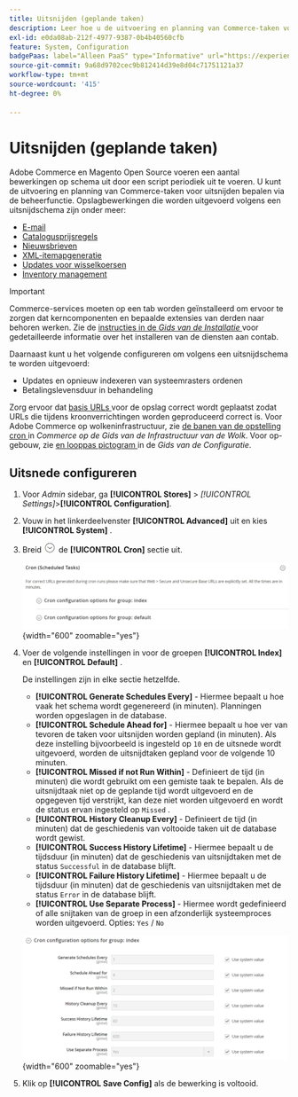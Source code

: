 ```yaml
---
title: Uitsnijden (geplande taken)
description: Leer hoe u de uitvoering en planning van Commerce-taken voor uitsnijden kunt regelen via Beheer.
exl-id: e0da08ab-212f-4977-9387-0b4b40560cfb
feature: System, Configuration
badgePaas: label="Alleen PaaS" type="Informative" url="https://experienceleague.adobe.com/en/docs/commerce/user-guides/product-solutions" tooltip="Is alleen van toepassing op Adobe Commerce op Cloud-projecten (door Adobe beheerde PaaS-infrastructuur) en op projecten in het veld."
source-git-commit: 9a68d9702cec9b812414d39e8d04c71751121a37
workflow-type: tm+mt
source-wordcount: '415'
ht-degree: 0%

---
```


# Uitsnijden (geplande taken)

Adobe Commerce en Magento Open Source voeren een aantal bewerkingen op schema uit door een script periodiek uit te voeren. U kunt de uitvoering en planning van Commerce-taken voor uitsnijden bepalen via de beheerfunctie. Opslagbewerkingen die worden uitgevoerd volgens een uitsnijdschema zijn onder meer:

- [E-mail](email-communications.md)
- [Catalogusprijsregels](../merchandising-promotions/price-rules-catalog.md)
- [Nieuwsbrieven](../merchandising-promotions/newsletters.md)
- [XML-itemapgeneratie](../merchandising-promotions/sitemap-xml.md)
- [Updates voor wisselkoersen](../stores-purchase/currency-update.md)
- [Inventory management](../inventory-management/introduction.md)

>[!IMPORTANT]
>
>Commerce-services moeten op een tab worden geïnstalleerd om ervoor te zorgen dat kerncomponenten en bepaalde extensies van derden naar behoren werken. Zie de [ instructies in de _Gids van de Installatie_ ](https://experienceleague.adobe.com/docs/commerce-operations/installation-guide/next-steps/configuration.html) voor gedetailleerde informatie over het installeren van de diensten aan contab.

Daarnaast kunt u het volgende configureren om volgens een uitsnijdschema te worden uitgevoerd:

- Updates en opnieuw indexeren van systeemrasters ordenen
- Betalingslevensduur in behandeling

Zorg ervoor dat [ basis URLs ](../stores-purchase/store-urls.md) voor de opslag correct wordt geplaatst zodat URLs die tijdens kroonverrichtingen worden geproduceerd correct is. Voor Adobe Commerce op wolkeninfrastructuur, zie [ de banen van de opstelling cron ](https://experienceleague.adobe.com/docs/commerce-cloud-service/user-guide/configure/app/properties/crons-property.html) in _Commerce op de Gids van de Infrastructuur van de Wolk_. Voor op-gebouw, zie [ en looppas pictogram ](https://experienceleague.adobe.com/docs/commerce-operations/configuration-guide/cli/configure-cron-jobs.html) in de _Gids van de Configuratie_.

## Uitsnede configureren

1. Voor _Admin_ sidebar, ga **[!UICONTROL Stores]** > _[!UICONTROL Settings]_>**[!UICONTROL Configuration]**.

1. Vouw in het linkerdeelvenster **[!UICONTROL Advanced]** uit en kies **[!UICONTROL System]** .

1. Breid ![ selecteur van de Uitbreiding ](../assets/icon-display-expand.png) de **[!UICONTROL Cron]** sectie uit.

   ![ Geavanceerde configuratie - bouwtaken ](../configuration-reference/advanced/assets/system-cron.png){width="600" zoomable="yes"}

1. Voer de volgende instellingen in voor de groepen **[!UICONTROL Index]** en **[!UICONTROL Default]** .

   De instellingen zijn in elke sectie hetzelfde.

   - **[!UICONTROL Generate Schedules Every]** - Hiermee bepaalt u hoe vaak het schema wordt gegenereerd (in minuten). Planningen worden opgeslagen in de database.
   - **[!UICONTROL Schedule Ahead for]** - Hiermee bepaalt u hoe ver van tevoren de taken voor uitsnijden worden gepland (in minuten). Als deze instelling bijvoorbeeld is ingesteld op `10` en de uitsnede wordt uitgevoerd, worden de uitsnijdtaken gepland voor de volgende 10 minuten.
   - **[!UICONTROL Missed if not Run Within]** - Definieert de tijd (in minuten) die wordt gebruikt om een gemiste taak te bepalen. Als de uitsnijdtaak niet op de geplande tijd wordt uitgevoerd en de opgegeven tijd verstrijkt, kan deze niet worden uitgevoerd en wordt de status ervan ingesteld op `Missed` .
   - **[!UICONTROL History Cleanup Every]** - Definieert de tijd (in minuten) dat de geschiedenis van voltooide taken uit de database wordt gewist.
   - **[!UICONTROL Success History Lifetime]** - Hiermee bepaalt u de tijdsduur (in minuten) dat de geschiedenis van uitsnijdtaken met de status `Successful` in de database blijft.
   - **[!UICONTROL Failure History Lifetime]** - Hiermee bepaalt u de tijdsduur (in minuten) dat de geschiedenis van uitsnijdtaken met de status `Error` in de database blijft.
   - **[!UICONTROL Use Separate Process]** - Hiermee wordt gedefinieerd of alle snijtaken van de groep in een afzonderlijk systeemproces worden uitgevoerd. Opties: `Yes` / `No`

   ![ Geavanceerde configuratie - de index van de cron groep ](../configuration-reference/advanced/assets/system-cron-group-index.png){width="600" zoomable="yes"}

1. Klik op **[!UICONTROL Save Config]** als de bewerking is voltooid.
